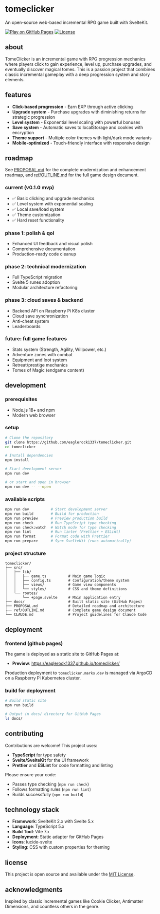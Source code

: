 # tomeclicker

An open-source web-based incremental RPG game built with SvelteKit.

[![Play on GitHub Pages](https://img.shields.io/badge/play-github%20pages-blue)](https://eaglerock1337.github.io/tomeclicker/)
[![License](https://img.shields.io/badge/license-MIT-green.svg)](LICENSE)

## about

TomeClicker is an incremental game with RPG progression mechanics where players click to gain experience, level up, purchase upgrades, and eventually discover magical tomes. This is a passion project that combines classic incremental gameplay with a deep progression system and story elements.

## features

- **Click-based progression** - Earn EXP through active clicking
- **Upgrade system** - Purchase upgrades with diminishing returns for strategic progression
- **Level system** - Exponential level scaling with powerful bonuses
- **Save system** - Automatic saves to localStorage and cookies with encryption
- **Theme support** - Multiple color themes with light/dark mode variants
- **Mobile-optimized** - Touch-friendly interface with responsive design

## roadmap

See [PROPOSAL.md](PROPOSAL.md) for the complete modernization and enhancement roadmap, and [ref/OUTLINE.md](ref/OUTLINE.md) for the full game design document.

### current (v0.1.0 mvp)
- ✅ Basic clicking and upgrade mechanics
- ✅ Level system with exponential scaling
- ✅ Local save/load system
- ✅ Theme customization
- ✅ Hard reset functionality

### phase 1: polish & qol
- Enhanced UI feedback and visual polish
- Comprehensive documentation
- Production-ready code cleanup

### phase 2: technical modernization
- Full TypeScript migration
- Svelte 5 runes adoption
- Modular architecture refactoring

### phase 3: cloud saves & backend
- Backend API on Raspberry Pi K8s cluster
- Cloud save synchronization
- Anti-cheat system
- Leaderboards

### future: full game features
- Stats system (Strength, Agility, Willpower, etc.)
- Adventure zones with combat
- Equipment and loot system
- Retreat/prestige mechanics
- Tomes of Magic (endgame content)

## development

### prerequisites

- Node.js 18+ and npm
- Modern web browser

### setup

```bash
# Clone the repository
git clone https://github.com/eaglerock1337/tomeclicker.git
cd tomeclicker

# Install dependencies
npm install

# Start development server
npm run dev

# or start and open in browser
npm run dev -- --open
```

### available scripts

```bash
npm run dev          # Start development server
npm run build        # Build for production
npm run preview      # Preview production build
npm run check        # Run TypeScript type checking
npm run check:watch  # Watch mode for type checking
npm run lint         # Run linter (Prettier + ESLint)
npm run format       # Format code with Prettier
npm run prepare      # Sync SvelteKit (runs automatically)
```

### project structure

```
tomeclicker/
├── src/
│   ├── lib/
│   │   ├── game.ts          # Main game logic
│   │   ├── config.ts        # Configuration/theme system
│   │   ├── views/           # Game view components
│   │   └── styles/          # CSS and theme definitions
│   └── routes/
│       └── +page.svelte     # Main application entry
├── docs/                    # Built static site (GitHub Pages)
├── PROPOSAL.md              # Detailed roadmap and architecture
├── ref/OUTLINE.md           # Complete game design document
└── CLAUDE.md                # Project guidelines for Claude Code
```

## deployment

### frontend (github pages)

The game is deployed as a static site to GitHub Pages at:
- **Preview**: https://eaglerock1337.github.io/tomeclicker/

Production deployment to `tomeclicker.marks.dev` is managed via ArgoCD on a Raspberry Pi Kubernetes cluster.

### build for deployment

```bash
# Build static site
npm run build

# Output in docs/ directory for GitHub Pages
ls docs/
```

## contributing

Contributions are welcome! This project uses:
- **TypeScript** for type safety
- **Svelte/SvelteKit** for the UI framework
- **Prettier** and **ESLint** for code formatting and linting

Please ensure your code:
- Passes type checking (`npm run check`)
- Follows formatting rules (`npm run lint`)
- Builds successfully (`npm run build`)

## technology stack

- **Framework**: SvelteKit 2.x with Svelte 5.x
- **Language**: TypeScript 5.x
- **Build Tool**: Vite 7.x
- **Deployment**: Static adapter for GitHub Pages
- **Icons**: lucide-svelte
- **Styling**: CSS with custom properties for theming

## license

This project is open source and available under the [MIT License](LICENSE).

## acknowledgments

Inspired by classic incremental games like Cookie Clicker, Antimatter Dimensions, and countless others in the genre.

